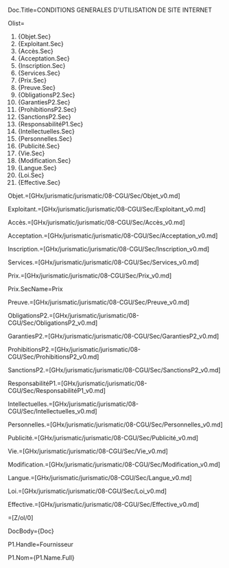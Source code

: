 Doc.Title=CONDITIONS GENERALES D'UTILISATION DE SITE INTERNET

Olist=<ol><li>{Objet.Sec}<li>{Exploitant.Sec}<li>{Accès.Sec}<li>{Acceptation.Sec}<li>{Inscription.Sec}<li>{Services.Sec}<li>{Prix.Sec}<li>{Preuve.Sec}<li>{ObligationsP2.Sec}<li>{GarantiesP2.Sec}<li>{ProhibitionsP2.Sec}<li>{SanctionsP2.Sec}<li>{ResponsabilitéP1.Sec}<li>{Intellectuelles.Sec}<li>{Personnelles.Sec}<li>{Publicité.Sec}<li>{Vie.Sec}<li>{Modification.Sec}<li>{Langue.Sec}<li>{Loi.Sec}<li>{Effective.Sec}</ol>

Objet.=[GHx/jurismatic/jurismatic/08-CGU/Sec/Objet_v0.md]

Exploitant.=[GHx/jurismatic/jurismatic/08-CGU/Sec/Exploitant_v0.md]

Accès.=[GHx/jurismatic/jurismatic/08-CGU/Sec/Accès_v0.md]

Acceptation.=[GHx/jurismatic/jurismatic/08-CGU/Sec/Acceptation_v0.md]

Inscription.=[GHx/jurismatic/jurismatic/08-CGU/Sec/Inscription_v0.md]

Services.=[GHx/jurismatic/jurismatic/08-CGU/Sec/Services_v0.md]

Prix.=[GHx/jurismatic/jurismatic/08-CGU/Sec/Prix_v0.md]

Prix.SecName=Prix

Preuve.=[GHx/jurismatic/jurismatic/08-CGU/Sec/Preuve_v0.md]

ObligationsP2.=[GHx/jurismatic/jurismatic/08-CGU/Sec/ObligationsP2_v0.md]

GarantiesP2.=[GHx/jurismatic/jurismatic/08-CGU/Sec/GarantiesP2_v0.md]

ProhibitionsP2.=[GHx/jurismatic/jurismatic/08-CGU/Sec/ProhibitionsP2_v0.md]

SanctionsP2.=[GHx/jurismatic/jurismatic/08-CGU/Sec/SanctionsP2_v0.md]

ResponsabilitéP1.=[GHx/jurismatic/jurismatic/08-CGU/Sec/ResponsabilitéP1_v0.md]

Intellectuelles.=[GHx/jurismatic/jurismatic/08-CGU/Sec/Intellectuelles_v0.md]

Personnelles.=[GHx/jurismatic/jurismatic/08-CGU/Sec/Personnelles_v0.md]

Publicité.=[GHx/jurismatic/jurismatic/08-CGU/Sec/Publicité_v0.md]

Vie.=[GHx/jurismatic/jurismatic/08-CGU/Sec/Vie_v0.md]

Modification.=[GHx/jurismatic/jurismatic/08-CGU/Sec/Modification_v0.md]

Langue.=[GHx/jurismatic/jurismatic/08-CGU/Sec/Langue_v0.md]

Loi.=[GHx/jurismatic/jurismatic/08-CGU/Sec/Loi_v0.md]

Effective.=[GHx/jurismatic/jurismatic/08-CGU/Sec/Effective_v0.md]

=[Z/ol/0]

DocBody={Doc}

P1.Handle=Fournisseur

P1.Nom={P1.Name.Full}
